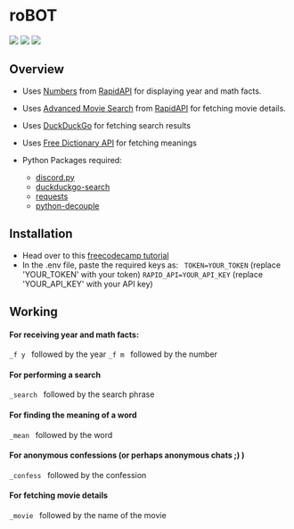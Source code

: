 # roBOT

![](https://img.shields.io/github/stars/danger-ahead/roBOT) ![](https://img.shields.io/github/forks/danger-ahead/roBOT) ![](https://img.shields.io/github/issues/danger-ahead/roBOT)

## Overview
- Uses [Numbers](https://rapidapi.com/divad12/api/numbers-1) from [RapidAPI](https://rapidapi.com/marketplace) for displaying year and math facts.
- Uses [Advanced Movie Search](https://rapidapi.com/jakash1997/api/advanced-movie-search ) from [RapidAPI](https://rapidapi.com/marketplace) for fetching movie details.
- Uses [DuckDuckGo](https://duckduckgo.com/) for fetching search results
- Uses [Free Dictionary API](https://dictionaryapi.dev/) for fetching meanings

- Python Packages required:
	- [discord.py](https://pypi.org/project/discord.py/)
	- [duckduckgo-search](https://pypi.org/project/duckduckgo-search/)
	- [requests](https://pypi.org/project/requests/)
	- [python-decouple](https://pypi.org/project/python-decouple/)

## Installation
- Head over to this [freecodecamp tutorial](https://www.freecodecamp.org/news/create-a-discord-bot-with-python/)
- In the .env  file, paste the required keys as:
	` TOKEN=YOUR_TOKEN` (replace 'YOUR_TOKEN' with your token)
	`RAPID_API=YOUR_API_KEY` (replace 'YOUR_API_KEY' with your API key)

## Working
#### For receiving year and math facts:
`_f y ` followed by the year
`_f m ` followed by the number
#### For performing a search
`_search ` followed by the search phrase
#### For finding the meaning of a word
`_mean ` followed by the word
#### For anonymous confessions (or perhaps anonymous chats ;) )
`_confess ` followed by the confession
#### For fetching movie details
`_movie ` followed by the name of the movie